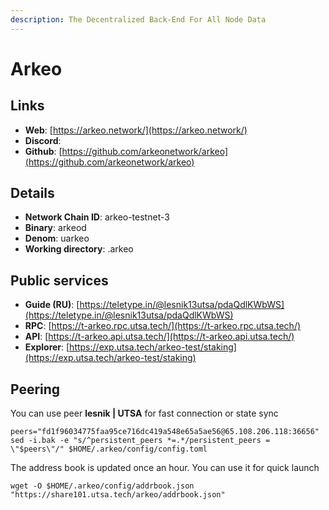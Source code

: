 ```yaml
---
description: The Decentralized Back-End For All Node Data
---
```


# Arkeo

## Links

* **Web**: [https://arkeo.network/](https://arkeo.network/)
* **Discord**:&#x20;
* **Github**: [https://github.com/arkeonetwork/arkeo](https://github.com/arkeonetwork/arkeo)

## **Details**

* **Network Chain ID**: arkeo-testnet-3
* **Binary**: arkeod
* **Denom**: uarkeo
* **Working directory**: .arkeo

## Public services

* **Guide (RU)**: [https://teletype.in/@lesnik13utsa/pdaQdlKWbWS](https://teletype.in/@lesnik13utsa/pdaQdlKWbWS)
* **RPC**: [https://t-arkeo.rpc.utsa.tech/](https://t-arkeo.rpc.utsa.tech/)
* **API**: [https://t-arkeo.api.utsa.tech/](https://t-arkeo.api.utsa.tech/)
* **Explorer**: [https://exp.utsa.tech/arkeo-test/staking](https://exp.utsa.tech/arkeo-test/staking)

## Peering

You can use peer **lesnik | UTSA** for fast connection or state sync

```shell
peers="fd1f96034775faa95ce716dc419a548e65a5ae56@65.108.206.118:36656"
sed -i.bak -e "s/^persistent_peers *=.*/persistent_peers = \"$peers\"/" $HOME/.arkeo/config/config.toml
```

The address book is updated once an hour. You can use it for quick launch

```shell
wget -O $HOME/.arkeo/config/addrbook.json "https://share101.utsa.tech/arkeo/addrbook.json"
```

